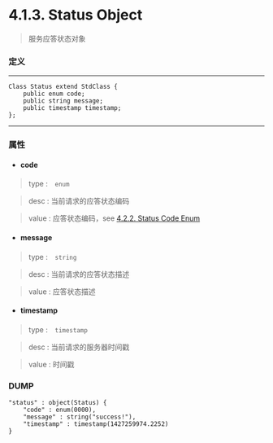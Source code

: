 # 4.1.3. Status Object

> 服务应答状态对象



### 定义

---
```
Class Status extend StdClass {
    public enum code;
    public string message;
    public timestamp timestamp;
};
```
---


### 属性


* #### code

> type :　`enum`

> desc : 当前请求的应答状态编码

> value : 应答状态编码，see [4.2.2. Status Code Enum](/definition/status_code_enum.html#422-status-code-enum)


* #### message

> type :　`string`

> desc : 当前请求的应答状态描述

> value : 应答状态描述


* #### timestamp

> type :　`timestamp`

> desc : 当前请求的服务器时间戳

> value : 时间戳


### DUMP

```
"status" : object(Status) {
    "code" : enum(0000),
    "message" : string("success!"),
    "timestamp" : timestamp(1427259974.2252)
}
```


